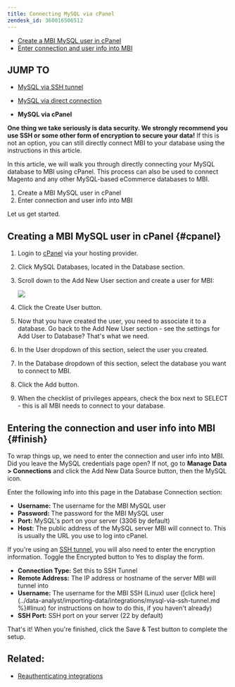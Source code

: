 ```yaml
---
title: Connecting MySQL via cPanel
zendesk_id: 360016506512
---
```


* [Create a MBI MySQL user in cPanel](../#cpanel)
* [Enter connection and user info into MBI](../#finish)

## JUMP TO

* [MySQL via SSH tunnel](../data-analyst/importing-data/integrations/mysql-via-ssh-tunnel.md)
* [MySQL via direct connection](../data-analyst/importing-data/integrations/mysql-via-a-direct-connection.md)

* **MySQL via cPanel**

**One thing we take seriously is data security. We strongly recommend you use SSH or some other form of encryption to secure your data!** If this is not an option, you can still directly connect MBI to your database using the instructions in this article.

In this article, we will walk you through directly connecting your MySQL database to MBI using cPanel. This process can also be used to connect Magento and any other MySQL-based eCommerce databases to MBI.

1. Create a MBI MySQL user in cPanel
1. Enter connection and user info into MBI

Let us get started.

## Creating a MBI MySQL user in cPanel {#cpanel}

1. Login to [cPanel](../data-analyst/importing-data/integrations/mysql-via-cpanel.md) via your hosting provider.
1. Click MySQL Databases, located in the Database section.
1. Scroll down to the Add New User section and create a user for MBI:

     ![](../assets/Screen_Shot_2015-11-20_at_3.48.08_PM.png)

1. Click the Create User button.
1. Now that you have created the user, you need to associate it to a database. Go back to the Add New User section - see the settings for Add User to Database? That's what we need.
1. In the User dropdown of this section, select the user you created.
1. In the Database dropdown of this section, select the database you want to connect to MBI.
1. Click the Add button.
1. When the checklist of privileges appears, check the box next to SELECT - this is all MBI needs to connect to your database.

## Entering the connection and user info into MBI {#finish}

To wrap things up, we need to enter the connection and user info into MBI. Did you leave the MySQL credentials page open? If not, go to **Manage Data > Connections** and click the Add New Data Source button, then the MySQL icon.

Enter the following info into this page in the Database Connection section:

* **Username:** The username for the MBI MySQL user
* **Password:** The password for the MBI MySQL user
* **Port:** MySQL's port on your server (3306 by default)
* **Host:** The public address of the MySQL server MBI will connect to. This is usually the URL you use to log into cPanel.

If you're using an [SSH tunnel](../data-analyst/importing-data/integrations/mysql-via-ssh-tunnel.md), you will also need to enter the encryption information. Toggle the Encrypted button to Yes to display the form.

* **Connection Type:** Set this to SSH Tunnel
* **Remote Address:** The IP address or hostname of the server MBI will tunnel into
* **Username:** The username for the MBI SSH (Linux) user ([click here](../data-analyst/importing-data/integrations/mysql-via-ssh-tunnel.md %}#linux) for instructions on how to do this, if you haven't already)
* **SSH Port:** SSH port on your server (22 by default)

That's it! When you're finished, click the Save & Test button to complete the setup.

## Related:

* [Reauthenticating integrations](https://support.magento.com/hc/en-us/articles/360016733151)

